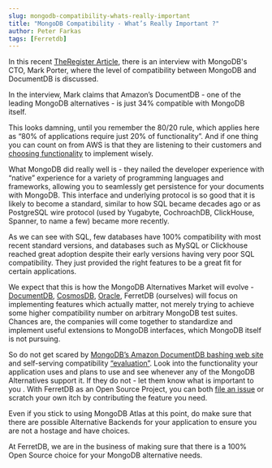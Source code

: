 ```yaml
---
slug: mongodb-compatibility-whats-really-important
title: "MongoDB Compatibility - What’s Really Important ?"
author: Peter Farkas
tags: [Ferretdb]
---
```


In this recent [TheRegister Article](https://www.theregister.com/2021/12/06/aws_documentdb_not_mongodb_compatible/ "https://www.theregister.com/2021/12/06/aws_documentdb_not_mongodb_compatible/"), there is an interview with MongoDB's CTO, Mark Porter, where the level of compatibility between MongoDB and DocumentDB is discussed.

<!--truncate-->

In the interview, Mark claims that Amazon’s DocumentDB - one of the leading MongoDB alternatives - is just 34% compatible with MongoDB itself.

This looks damning, until you remember the 80/20 rule, which applies here as “80% of applications require just 20% of functionality”.
And if one thing you can count on from AWS is that they are listening to their customers and [choosing functionality](https://docs.aws.amazon.com/documentdb/latest/developerguide/release-notes.html "https://docs.aws.amazon.com/documentdb/latest/developerguide/release-notes.html") to implement wisely.

What MongoDB did really well is - they nailed the developer experience with “native” experience for a variety of programming languages and frameworks, allowing you to seamlessly get persistence for your documents with MongoDB.
This interface and underlying protocol is so good that it is likely to become a standard, similar to how SQL became decades ago or as PostgreSQL wire protocol (used by Yugabyte, CochroachDB, ClickHouse, Spanner, to name a few) became more recently.

As we can see with SQL, few databases have 100% compatibility with most recent standard versions, and databases such as MySQL or Clickhouse reached great adoption despite their early versions having very poor SQL compatibility.
They just provided the right features to be a great fit for certain applications.

We expect that this is how the MongoDB Alternatives Market will evolve -  [DocumentDB](https://aws.amazon.com/documentdb/ "https://aws.amazon.com/documentdb/"), [CosmosDB](https://docs.microsoft.com/en-us/azure/cosmos-db/mongodb/mongodb-introduction "https://docs.microsoft.com/en-us/azure/cosmos-db/mongodb/mongodb-introduction"), [Oracle](https://blogs.oracle.com/database/post/introducing-oracle-database-api-for-mongodb "https://blogs.oracle.com/database/post/introducing-oracle-database-api-for-mongodb"), FerretDB (ourselves) will focus on implementing features which actually matter, not merely trying to achieve some higher compatibility number on arbitrary MongoDB test suites.
Chances are, the companies will come together to standardize and implement useful extensions to MongoDB interfaces, which MongoDB itself is not pursuing.

So do not get scared by [MongoDB’s Amazon DocumentDB bashing web site](https://www.isdocumentdbreallymongodb.com/ "https://www.isdocumentdbreallymongodb.com/")  and self-serving compatibility [“evaluation”](https://www.mongodb.com/atlas-vs-amazon-documentdb/compatibility "https://www.mongodb.com/atlas-vs-amazon-documentdb/compatibility").
Look into the functionality your application uses and plans to use and see whenever any of the MongoDB Alternatives support it.
If they do not - let them know what is important to you .
With FerretDB as an Open Source Project, you can both [file an issue](https://github.com/FerretDB/FerretDB/issues "https://github.com/FerretDB/FerretDB/issues") or scratch your own itch by contributing the feature you need.

Even if you stick to using MongoDB Atlas at this point, do make sure that there are possible Alternative Backends for your application to ensure you are not a hostage and have choices.

At FerretDB, we are in the business of making sure that there is a 100% Open Source choice for your MongoDB alternative needs.
